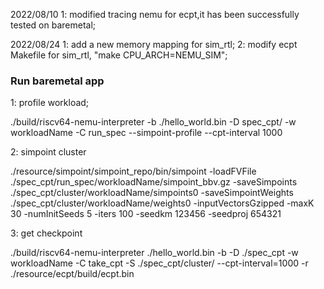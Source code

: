 2022/08/10
1: modified tracing nemu for ecpt,it has been successfully tested on baremetal;

2022/08/24
1: add a new memory mapping for sim_rtl;
2: modify ecpt Makefile for sim_rtl, "make CPU_ARCH=NEMU_SIM";


### Run baremetal app

1: profile workload;

./build/riscv64-nemu-interpreter -b ./hello_world.bin -D spec_cpt/ -w workloadName 
-C run_spec --simpoint-profile --cpt-interval 1000

2: simpoint cluster

./resource/simpoint/simpoint_repo/bin/simpoint -loadFVFile ./spec_cpt/run_spec/workloadName/simpoint_bbv.gz 
-saveSimpoints ./spec_cpt/cluster/workloadName/simpoints0 -saveSimpointWeights
 ./spec_cpt/cluster/workloadName/weights0 -inputVectorsGzipped -maxK 30 -numInitSeeds 5 
-iters 100 -seedkm 123456 -seedproj 654321

3: get checkpoint

./build/riscv64-nemu-interpreter  ./hello_world.bin -b -D ./spec_cpt -w workloadName 
-C take_cpt -S ./spec_cpt/cluster/  --cpt-interval=1000 -r ./resource/ecpt/build/ecpt.bin

